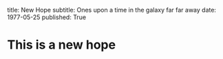 title: New Hope
subtitle: Ones upon a time in the galaxy far far away
date: 1977-05-25
published: True


# This is a new hope